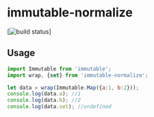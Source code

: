# immutable-normalize
[![build status](https://travis-ci.org/RainInFall/immutable-normalize.svg?branch=master)]
## Usage

```js
import Immutable from 'immutable';
import wrap, {set} from 'immutable-normalize';

let data = wrap(Immutable.Map({a:1, b:2}));
console.log(data.a); //1
console.log(data.b); //2
console.log(data.set); //undefined
```
